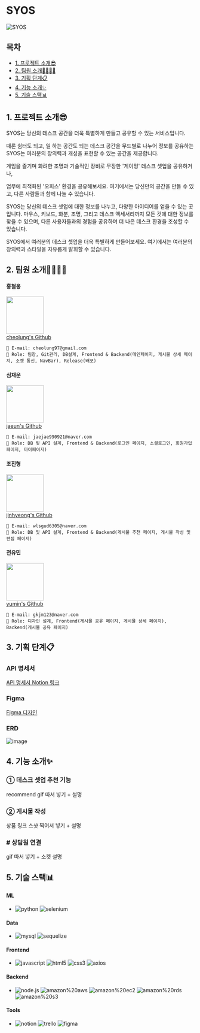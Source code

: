 # SYOS
![SYOS](https://github.com/jaejae990921/test999/assets/101171774/04c6bfaa-9fa6-45e5-84cf-b0b1df4f6ab1)

## 목차
<ul>
  <li>
    <a href='naver.com'>1. 프로젝트 소개😎</a>
  </li>
  <li>
    <a href='naver.com'>2. 팀원 소개👨‍👩‍👦‍👦</a>
  </li>
  <li>
    <a href='naver.com'>3. 기획 단계📋</a>
  </li>
  <li>
    <a href=''>4. 기능 소개✨</a>
  </li>
  <li>
    <a href='naver.com'>5. 기술 스택📊</a>
  </li>
</ul>

## 1. 프로젝트 소개😎

SYOS는 당신의 데스크 공간을 더욱 특별하게 만들고 공유할 수 있는 서비스입니다.

때론 쉼터도 되고, 일 하는 공간도 되는 데스크 공간을 무드별로 나누어 정보를 공유하는 SYOS는 여러분의 창의력과 개성을 표현할 수 있는 공간을 제공합니다.

게임을 즐기며 화려한 조명과 기술적인 장비로 무장한 '게이밍' 데스크 셋업을 공유하거나,

업무에 최적화된 '오피스' 환경을 공유해보세요. 여기에서는 당신만의 공간을 만들 수 있고, 다른 사람들과 함께 나눌 수 있습니다.

SYOS는 당신의 데스크 셋업에 대한 정보를 나누고, 다양한 아이디어를 얻을 수 있는 곳입니다. 마우스, 키보드, 화분, 조명, 그리고 데스크 액세서리까지 모든 것에 대한 정보를 찾을 수 있으며, 다른 사용자들과의 경험을 공유하며 더 나은 데스크 환경을 조성할 수 있습니다.

SYOS에서 여러분의 데스크 셋업을 더욱 특별하게 만들어보세요.
여기에서는 여러분의 창의력과 스타일을 자유롭게 발휘할 수 있습니다.

## 2. 팀원 소개👨‍👩‍👦‍👦
#### 홍철웅
<img src="https://github.com/jaejae990921/test999/assets/101171774/8c9e2b54-5a24-43f2-80d5-9f8ac023d74e" width="100" height="100" /><br />
<a href='https://github.com/cheolung12'>cheolung's Github</a><br />
```
📧 E-mail: cheolung97@gmail.com
📌 Role: 팀장, Git관리, DB설계, Frontend & Backend(메인페이지, 게시물 상세 페이지, 소켓 통신, NavBar), Release(배포)
```

#### 심재운
<img src="https://github.com/jaejae990921/test999/assets/101171774/33317127-5fa8-41e8-af9b-4bd42d857544" width="100" height="100" /><br />
<a href='https://github.com/jaejae990921'>jaeun's Github</a><br />
```
📧 E-mail: jaejae990921@naver.com
📌 Role: DB 및 API 설계, Frontend & Backend(로그인 페이지, 소셜로그인, 회원가입 페이지, 마이페이지)
```

#### 조진형
<img src="https://github.com/jaejae990921/test999/assets/101171774/fc32a327-f9bf-45b2-a62c-ef2dd0eb6d6b" width="100" height="100" /><br />
<a href='https://github.com/7jjin'>jinhyeong's Github</a><br />
```
📧 E-mail: wlsgud6305@naver.com
📌 Role: DB 및 API 설계, Frontend & Backend(게시물 추천 페이지, 게시물 작성 및 편집 페이지)
```

#### 전유민
<img src="https://github.com/jaejae990921/test999/assets/101171774/bc002384-b0d3-42ce-a57c-8089e97c8284" width="100" height="100" /><br />
<a href='https://github.com/dbals627'>yumin's Github</a><br />
```
📧 E-mail: gkjm123@naver.com 
📌 Role: 디자인 설계, Frontend(게시물 공유 페이지, 게시물 상세 페이지), Backend(게시물 공유 페이지)
```

## 3. 기획 단계📋
### API 명세서
<a href="">API 명세서 Notion 링크</a>

### Figma
<a href="">Figma 디자인</a>

### ERD
![image](https://github.com/jaejae990921/test999/assets/101171774/92a4840e-cfec-46d2-8bac-4bcb93ae6e6a)

## 4. 기능 소개✨
### ① 데스크 셋업 추천 기능
recommend gif 따서 넣기 + 설명

### ② 게시물 작성
상품 링크 스샷 찍어서 넣기 + 설명

### # 상담원 연결
gif 따서 넣기 + 소켓 설명

## 5. 기술 스택📊
#### ML
+ ![python](https://img.shields.io/badge/python-3776AB.svg?&style=for-the-badge&logo=python&logoColor=white)
![selenium](https://img.shields.io/badge/selenium-43B02A.svg?&style=for-the-badge&logo=selenium&logoColor=white)

#### Data
+ ![mysql](https://img.shields.io/badge/mysql-4479A1.svg?&style=for-the-badge&logo=mysql&logoColor=white)
![sequelize](https://img.shields.io/badge/sequelize-52B0E7.svg?&style=for-the-badge&logo=sequelize&logoColor=white)

#### Frontend
+ ![javascript](https://img.shields.io/badge/javascript-F7DF1E.svg?&style=for-the-badge&logo=javascript&logoColor=white)
![html5](https://img.shields.io/badge/html5-E34F26.svg?&style=for-the-badge&logo=html5&logoColor=white)
![css3](https://img.shields.io/badge/css3-1572B6.svg?&style=for-the-badge&logo=css3&logoColor=white)
![axios](https://img.shields.io/badge/axios-5A29E4.svg?&style=for-the-badge&logo=axios&logoColor=white)

#### Backend
+ ![node.js](https://img.shields.io/badge/node.js-339933.svg?&style=for-the-badge&logo=node.js&logoColor=white)
![amazon%20aws](https://img.shields.io/badge/amazon%20aws-232F3E.svg?&style=for-the-badge&logo=amazon%20aws&logoColor=white)
![amazon%20ec2](https://img.shields.io/badge/amazon%20ec2-FF9900.svg?&style=for-the-badge&logo=amazon%20ec2&logoColor=white)
![amazon%20rds](https://img.shields.io/badge/amazon%20rds-527FFF.svg?&style=for-the-badge&logo=amazon%20rds&logoColor=white)
![amazon%20s3](https://img.shields.io/badge/amazon%20s3-569A31.svg?&style=for-the-badge&logo=amazon%20s3&logoColor=white)

#### Tools
+ ![notion](https://img.shields.io/badge/notion-000000.svg?&style=for-the-badge&logo=notion&logoColor=white)
![trello](https://img.shields.io/badge/trello-0052CC.svg?&style=for-the-badge&logo=trello&logoColor=white)
![figma](https://img.shields.io/badge/figma-F24E1E.svg?&style=for-the-badge&logo=figma&logoColor=white)
